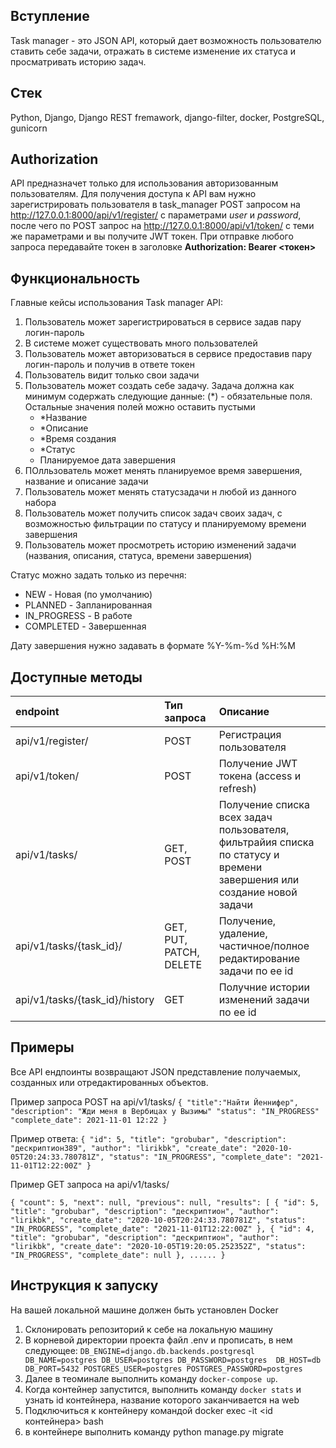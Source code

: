## Вступление
Task manager - это JSON API, который дает возможность пользователю ставить себе задачи, отражать в системе изменение их статуса и просматривать историю задач.

## Стек
Python, Django, Django REST fremawork, django-filter, docker, PostgreSQL, gunicorn

## Authorization
API предназначет только для использования авторизованным пользователям.
Для получения доступа к API вам нужно зарегистрировать пользователя в task_manager POST запросом на http://127.0.0.1:8000/api/v1/register/ с параметрами *user* и *password*, после чего по POST запрос на http://127.0.0.1:8000/api/v1/token/ с теми же параметрами и вы получите JWT токен. 
При отправке любого запроса передавайте токен в заголовке **Authorization: Bearer <токен>**

## Функциональность
Главные кейсы использования Task manager API:
1. Пользователь может зарегистрироваться в сервисе задав пару логин-пароль
2. В системе может существовать много пользователей
3. Пользователь может авторизоваться в сервисе предоставив пару логин-пароль и получив в ответе токен
4. Пользователь видит только свои задачи
5. Пользователь может создать себе задачу. Задача должна как минимум содержать следующие данные:
    (*) - обязательные поля. Остальные значения полей можно оставить пустыми
    - *Название
    - *Описание
    - *Время создания
    - *Статус
    - Планируемое дата завершения
6. ПОлльзователь может менять планируемое время завершения, название и описание задачи
7. Пользователь может менять статусзадачи н любой из данного набора
8. Пользователь может получить список задач своих задач, с возможностью фильтрации по статусу и планируемому времени завершения
9. Пользователь может просмотреть историю изменений задачи (названия, описания, статуса, времени завершения)

Статус можно задать только из перечня:
* NEW - Новая (по умолчанию)
* PLANNED - Запланированная 
* IN_PROGRESS - В работе
* COMPLETED - Завершенная

Дату завершения нужно задавать в формате %Y-%m-%d %H:%M

## Доступные методы
| endpoint | Тип запроса | Описание |
| :--- | :--- | :--- | 
| api/v1/register/ | POST | Регистрация пользователя|
| api/v1/token/ | POST | Получение JWT токена (access и refresh)|
| api/v1/tasks/ | GET, POST  | Получение списка всех задач пользователя, фильтрайия списка по статусу и времени завершения или создание новой задачи|
| api/v1/tasks/{task_id}/ | GET, PUT, PATCH, DELETE  | Получение, удаление, частичное/пoлное редактирование задачи по ее id|
| api/v1/tasks/{task_id}/history | GET | Получние истории изменений задачи по ее id|

## Примеры
Все API ендпоинты возвращают JSON представление получаемых, созданных или отредактированных объектов.

Пример запроса POST на api/v1/tasks/
    `{
        "title":"Найти Йеннифер",
        "description": "Жди меня в Вербицах у Вызимы"
        "status": "IN_PROGRESS"
        "complete_date": 2021-11-01 12:22
    }`

Пример ответа: 
    `{
        "id": 5,
        "title": "grobubar",
        "description": "дескриптион389",
        "author": "lirikbk",
        "create_date": "2020-10-05T20:24:33.780781Z",
        "status": "IN_PROGRESS",
        "complete_date": "2021-11-01T12:22:00Z"
    }`

Пример GET запроса на api/v1/tasks/

`{
    "count": 5,
    "next": null,
    "previous": null,
    "results": [
        {
            "id": 5,
            "title": "grobubar",
            "description": "дескриптион",
            "author": "lirikbk",
            "create_date": "2020-10-05T20:24:33.780781Z",
            "status": "IN_PROGRESS",
            "complete_date": "2021-11-01T12:22:00Z"
        },
        {
            "id": 4,
            "title": "grobubar",
            "description": "дескриптион",
            "author": "lirikbk",
            "create_date": "2020-10-05T19:20:05.252352Z",
            "status": "IN_PROGRESS",
            "complete_date": null
        },
       ......
}`

## Инструкция к запуску
На вашей локальной машине должен быть установлен Docker
1. Склонировать репозиторий к себе на локальную машину
2. В корневой директории проекта файл .env и прописать, в нем следующее:
`DB_ENGINE=django.db.backends.postgresql
DB_NAME=postgres
DB_USER=postgres
DB_PASSWORD=postgres 
DB_HOST=db
DB_PORT=5432
POSTGRES_USER=postgres
POSTGRES_PASSWORD=postgres`
3. Далее в теоминале выполнить команду `docker-compose up`.
4. Когда контейнер запустится, выполнить команду `docker stats` и узнать id контейнера, название которого заканчивается на web
5. Подключиться к контейнеру командой docker exec -it <id контейнера> bash
6. в контейнере выполнить команду python manage.py migrate

